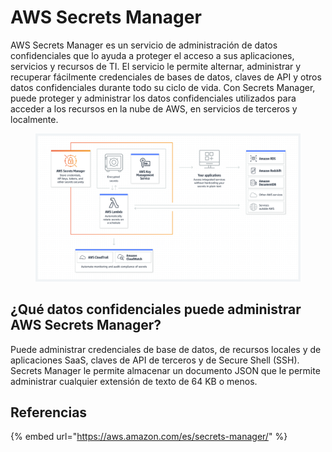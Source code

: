 # AWS Secrets Manager

AWS Secrets Manager es un servicio de administración de datos confidenciales que lo ayuda a proteger el acceso a sus aplicaciones, servicios y recursos de TI. El servicio le permite alternar, administrar y recuperar fácilmente credenciales de bases de datos, claves de API y otros datos confidenciales durante todo su ciclo de vida. Con Secrets Manager, puede proteger y administrar los datos confidenciales utilizados para acceder a los recursos en la nube de AWS, en servicios de terceros y localmente.

<figure><img src="../.gitbook/assets/image (78).png" alt=""><figcaption></figcaption></figure>

## ¿Qué datos confidenciales puede administrar AWS Secrets Manager? <a href="#_bookmark127" id="_bookmark127"></a>

Puede administrar credenciales de base de datos, de recursos locales y de aplicaciones SaaS, claves de API de terceros y de Secure Shell (SSH). Secrets Manager le permite almacenar un documento JSON que le permite administrar cualquier extensión de texto de 64 KB o menos.



## Referencias

{% embed url="https://aws.amazon.com/es/secrets-manager/" %}

